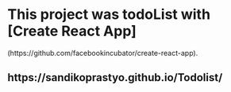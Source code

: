 <h1>This project was todoList with [Create React App]</h1>
(https://github.com/facebookincubator/create-react-app).
<h2>https://sandikoprastyo.github.io/Todolist/</h2>
